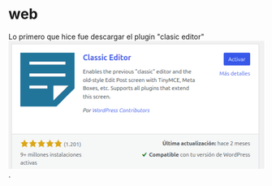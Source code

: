 # web

Lo primero que hice fue descargar el plugin "clasic editor"
![text alternatiu](https://github.com/nathan-ruano/web/blob/defb0852d4c3d2681f13833d584241805ffa5df8/Captura%20de%20pantalla%20de%202025-02-06%2013-52-21.png).
